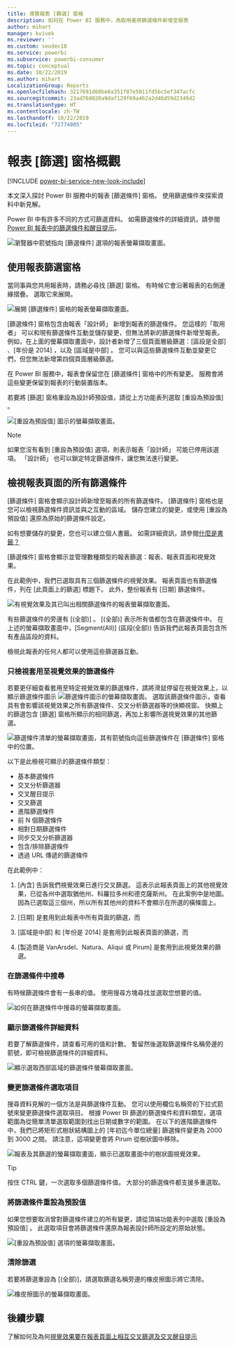 ```yaml
---
title: 導覽報表 [篩選] 窗格
description: 如何在 Power BI 服務中，為取用者將篩選條件新增至報表
author: mihart
manager: kvivek
ms.reviewer: ''
ms.custom: seodec18
ms.service: powerbi
ms.subservice: powerbi-consumer
ms.topic: conceptual
ms.date: 10/22/2019
ms.author: mihart
LocalizationGroup: Reports
ms.openlocfilehash: 3217691d68be6a351f87e5011fd5bc5ef347acfc
ms.sourcegitcommit: 23ad768020a9daf129f69a462a2d46d59d2349d2
ms.translationtype: HT
ms.contentlocale: zh-TW
ms.lasthandoff: 10/22/2019
ms.locfileid: "72774805"
---
```

# <a name="take-a-tour-of-the-report-filters-pane"></a>報表 [篩選] 窗格概觀

[!INCLUDE [power-bi-service-new-look-include](../includes/power-bi-service-new-look-include.md)]

本文深入探討 Power BI 服務中的報表 [篩選條件]  窗格。 使用篩選條件來探索資料中新見解。

Power BI 中有許多不同的方式可篩選資料。 如需篩選條件的詳細資訊，請參閱 [Power BI 報表中的篩選條件和醒目提示](../power-bi-reports-filters-and-highlighting.md)。

![瀏覽器中箭號指向 [篩選條件] 選項的報表螢幕擷取畫面。](media/end-user-report-filter/power-bi-report.png)

## <a name="working-with-the-report-filters-pane"></a>使用報表篩選窗格

當同事與您共用報表時，請務必尋找 [篩選]  窗格。 有時候它會沿著報表的右側邊緣摺疊。 選取它來展開。

![展開 [篩選條件] 窗格的報表螢幕擷取畫面。](media/end-user-report-filter/power-bi-expand-filter-pane.png)

[篩選條件]  窗格包含由報表「設計師」  新增到報表的篩選條件。 您這樣的「取用者」  可以和現有篩選條件互動並儲存變更，但無法將新的篩選條件新增至報表。 例如，在上面的螢幕擷取畫面中，設計者新增了三個頁面層級篩選：[區段是全部]  、[年份是 2014]  ，以及 [區域是中部]  。 您可以與這些篩選條件互動並變更它們，但您無法新增第四個頁面層級篩選。

在 Power BI 服務中，報表會保留您在 [篩選條件]  窗格中的所有變更。 服務會將這些變更保留到報表的行動裝置版本。 

若要將 [篩選]  窗格重設為設計師預設值，請從上方功能表列選取 [重設為預設值]  。

![[重設為預設值] 圖示的螢幕擷取畫面。](media/end-user-report-filter/power-bi-reset-icon.png) 

> [!NOTE]
> 如果您沒有看到 [重設為預設值]  選項，則表示報表「設計師」  可能已停用該選項。 「設計師」  也可以鎖定特定篩選條件，讓您無法進行變更。

## <a name="view-all-the-filters-for-a-report-page"></a>檢視報表頁面的所有篩選條件

[篩選條件]  窗格會顯示設計師新增至報表的所有篩選條件。 [篩選條件]  窗格也是您可以檢視篩選條件資訊並與之互動的區域。 儲存您建立的變更，或使用 [重設為預設值]  還原為原始的篩選條件設定。

如有想要儲存的變更，您也可以建立個人書籤。 如需詳細資訊，請參閱[什麼是書籤？](end-user-bookmarks.md)

[篩選條件]  窗格會顯示並管理數種類型的報表篩選：報表、報表頁面和視覺效果。

在此範例中，我們已選取具有三個篩選條件的視覺效果。 報表頁面也有篩選條件，列在 [此頁面上的篩選]  標題下。 此外，整份報表有 [日期]  篩選條件。

![有視覺效果及其已叫出相關篩選條件的報表螢幕擷取畫面。](media/end-user-report-filter/power-bi-filters-pane.png)

有些篩選條件的旁邊有 [(全部)]  。 [(全部)]  表示所有值都包含在篩選條件中。 在上述的螢幕擷取畫面中，[Segment(All)] \(區段(全部)\)  告訴我們此報表頁面包含所有產品區段的資料。 

檢視此報表的任何人都可以使用這些篩選器互動。

### <a name="view-only-those-filters-applied-to-a-visual"></a>只檢視套用至視覺效果的篩選條件

若要更仔細查看套用至特定視覺效果的篩選條件，請將滑鼠停留在視覺效果上，以顯示篩選條件圖示 ![篩選條件圖示的螢幕擷取畫面。](media/end-user-report-filter/power-bi-filter-icon.png) 選取該篩選條件圖示，查看具有會影響該視覺效果之所有篩選條件、交叉分析篩選器等的快顯視窗。 快顯上的篩選包含 [篩選]  窗格所顯示的相同篩選，再加上影響所選視覺效果的其他篩選。

![篩選條件清單的螢幕擷取畫面，其有箭號指向這些篩選條件在 [篩選條件] 窗格中的位置。](media/end-user-report-filter/power-bi-hover-filters.png)

以下是此檢視可顯示的篩選條件類型：

- 基本篩選條件
- 交叉分析篩選器
- 交叉醒目提示
- 交叉篩選
- 進階篩選條件
- 前 N 個篩選條件
- 相對日期篩選條件
- 同步交叉分析篩選器
- 包含/排除篩選條件
- 透過 URL 傳遞的篩選條件

在此範例中：
1. [內含]  告訴我們視覺效果已進行交叉篩選。 這表示此報表頁面上的其他視覺效果，已從各州中選取猶他州、科羅拉多州和德克薩斯州。 在此案例中是地圖。 因為已選取這三個州，所以所有其他州的資料不會顯示在所選的橫條圖上。  

1. [日期]  是套用到此報表中所有頁面的篩選，而

1. [區域是中部]  和 [年份是 2014]  是套用到此報表頁面的篩選，而

4. [製造商是 VanArsdel、Natura、Aliqui 或 Pirum]  是套用到此視覺效果的篩選。


### <a name="search-in-a-filter"></a>在篩選條件中搜尋

有時候篩選條件會有一長串的值。 使用搜尋方塊尋找並選取您想要的值。

![如何在篩選條件中搜尋的螢幕擷取畫面。](media/end-user-report-filter/power-bi-search.png)

### <a name="display-filter-details"></a>顯示篩選條件詳細資料

若要了解篩選條件，請查看可用的值和計數。  暫留然後選取篩選條件名稱旁邊的箭號，即可檢視篩選條件的詳細資料。
  
![顯示選取西部區域的篩選條件螢幕擷取畫面。](media/end-user-report-filter/power-bi-filter-expand.png)

### <a name="change-filter-selections"></a>變更篩選條件選取項目

搜尋資料見解的一個方法是與篩選條件互動。 您可以使用欄位名稱旁的下拉式箭號來變更篩選條件選取項目。  根據 Power BI 篩選的篩選條件和資料類型，選項範圍為從簡單清單選取範圍到找出日期或數字的範圍。 在以下的進階篩選條件中，我們已將矩形式樹狀結構圖上的 [年初迄今單位總量]  篩選條件變更為 2000 到 3000 之間。 請注意，這項變更會將 Pirum 從樹狀圖中移除。
  
![報表及其篩選的螢幕擷取畫面，顯示已選取畫面中的樹狀圖視覺效果。](media/end-user-report-filter/power-bi-treemap-filters.png)

> [!TIP]
> 按住 CTRL 鍵，一次選取多個篩選條件值。 大部分的篩選條件都支援多重選取。

### <a name="reset-filter-to-default"></a>將篩選條件重設為預設值

如果您想要取消曾對篩選條件建立的所有變更，請從頂端功能表列中選取 [重設為預設值]  。  此選取項目會將篩選條件還原為報表設計師所設定的原始狀態。

![[重設為預設值] 選項的螢幕擷取畫面。](media/end-user-report-filter/power-bi-reset-icon.png)

### <a name="clear-a-filter"></a>清除篩選

若要將篩選重設為 [(全部)]，請選取篩選名稱旁邊的橡皮擦圖示將它清除。

![橡皮擦圖示的螢幕擷取畫面。](media/end-user-report-filter/power-bi-eraser.png)
  
<!--  too much detail for consumers

## Types of filters: text field filters
### List mode
Ticking a checkbox either selects or deselects the value. The **All** checkbox can be used to toggle the state of all checkboxes on or off. The checkboxes represent all the available values for that field.  As you adjust the filter, the restatement updates to reflect your choices. 

![list mode filter](media/end-user-report-filter/power-bi-restatement-new.png)

Note how the restatement now says "is Mar, Apr or May".

### Advanced mode
Select **Advanced Filtering** to switch to advanced mode. Use the dropdown controls and text boxes to identify which fields to include. By choosing between **And** and **Or**, you can build complex filter expressions. Select the **Apply Filter** button when you've set the values you want.  

![advanced mode](media/end-user-report-filter/power-bi-advanced.png)

## Types of filters: numeric field filters
### List mode
If the values are finite, selecting the field name displays a list.  See **Text field filters** &gt; **List mode** above for help using checkboxes.   

### Advanced mode
If the values are infinite or represent a range, selecting the field name opens the advanced filter mode. Use the dropdown and text boxes to specify a range of values that you want to see. 

![advanced filter](media/end-user-report-filter/power-bi-dropdown-and-text.png)

By choosing between **And** and **Or**, you can build complex filter expressions. Select the **Apply Filter** button when you've set the values you want.

## Types of filters: date and time
### List mode
If the values are finite, selecting the field name displays a list.  See **Text field filters** &gt; **List mode** above for help using checkboxes.   

### Advanced mode
If the field values represent date or time, you can specify a start/end time when using Date/Time filters.  

![datetime filter](media/end-user-report-filter/pbi_date-time-filters.png)

-->

## <a name="next-steps"></a>後續步驟

了解如何及為何[視覺效果要在報表頁面上相互交叉篩選及交叉醒目提示](end-user-interactions.md)